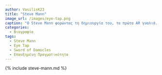 ```yaml
---
author: VasilisK23
title: "Steve Mann"
image_url: /images/eye-tap.png
caption: "O Steve Mann φορώντας τη δημιουργία του, τα πρώτα AR γυαλιά. "
categories:
  - Βιογραφία 
tags:
  - Steve Mann
  - Eye Tap
  - Sword of Damocles
  - Επαυξημένη Πραγματικότητα
---
```


{% include steve-mann.md %}
